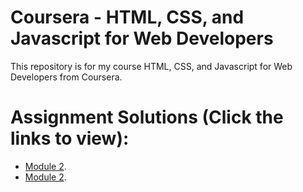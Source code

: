 # Coursera - HTML, CSS, and Javascript for Web Developers
This repository is for my course HTML, CSS, and Javascript for Web Developers from Coursera.
# Assignment Solutions (Click the links to view):
* [Module 2](https://marvinpatangan.github.io/coursera-html-css-and-javascript-for-web-developers/module-2/).
* [Module 2](https://marvinpatangan.github.io/coursera-html-css-and-javascript-for-web-developers/module-3/).
